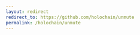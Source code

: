 ```yaml
---
layout: redirect
redirect_to: https://github.com/holochain/unmute
permalink: /holochain/unmute
---
```

